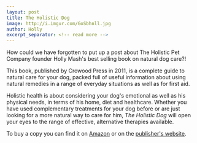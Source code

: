 ```yaml
---
layout: post
title: The Holistic Dog
image: http://i.imgur.com/GoSbhnll.jpg
author: Holly
excerpt_separator: <!-- read more -->
---
```


How could we have forgotten to put up a post about The Holistic Pet Company founder Holly Mash's best selling book on natural dog care?!

This book, published by Crowood Press in 2011, is a complete guide to natural care for your dog, packed full of useful information about using natural remedies in a range of everyday situations as well as for first aid.

<!-- read more -->

Holistic health is about considering your dog's emotional as well as his physical needs, in terms of his home, diet and healthcare. Whether you have used complementary treatments for your dog before or are just looking for a more natural way to care for him, *The Holistic Dog* will open your eyes to the range of effective, alternative therapies available.

To buy a copy you can find it on [Amazon](http://www.amazon.co.uk/dp/1847972675) or on the [publisher's website](http://www.crowood.com/details.asp?isbn=9781847972675).

